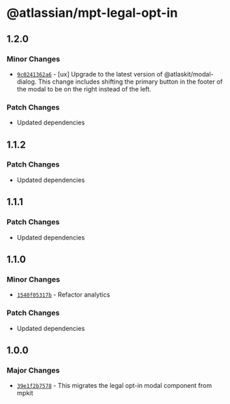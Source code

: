 # @atlassian/mpt-legal-opt-in

## 1.2.0

### Minor Changes

- [`9c0241362a6`](https://bitbucket.org/atlassian/atlassian-frontend/commits/9c0241362a6) - [ux] Upgrade to the latest version of @atlaskit/modal-dialog. This change includes shifting the primary button in the footer of the modal to be on the right instead of the left.

### Patch Changes

- Updated dependencies

## 1.1.2

### Patch Changes

- Updated dependencies

## 1.1.1

### Patch Changes

- Updated dependencies

## 1.1.0

### Minor Changes

- [`1540f05317b`](https://bitbucket.org/atlassian/atlassian-frontend/commits/1540f05317b) - Refactor analytics

### Patch Changes

- Updated dependencies

## 1.0.0

### Major Changes

- [`39e1f2b7578`](https://bitbucket.org/atlassian/atlassian-frontend/commits/39e1f2b7578) - This migrates the legal opt-in modal component from mpkit
